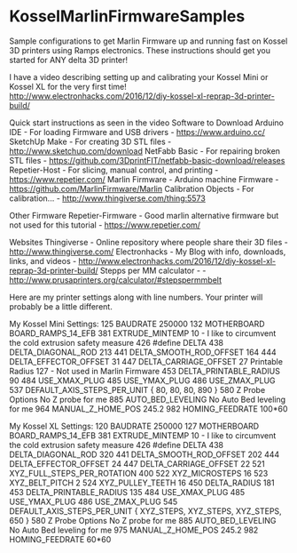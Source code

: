 # KosselMarlinFirmwareSamples
Sample configurations to get Marlin Firmware up and running fast on Kossel 3D printers using Ramps electronics. These instructions should get you started for ANY delta 3D printer!

I have a video describing setting up and calibrating your Kossel Mini or Kossel XL for the very first time! 
http://www.electronhacks.com/2016/12/diy-kossel-xl-reprap-3d-printer-build/


Quick start instructions as seen in the video
Software to Download
Arduino IDE     - For loading Firmware and USB drivers          - https://www.arduino.cc/
SketchUp Make   - For creating 3D STL files                     - http://www.sketchup.com/download
NetFabb Basic   - For repairing broken STL files                - https://github.com/3DprintFIT/netfabb-basic-download/releases
Repetier-Host   - For slicing, manual control, and printing     - https://www.repetier.com/
Marlin Firmware - Arduino machine Firmware                      - https://github.com/MarlinFirmware/Marlin
Calibration Objects - For calibration...                        - http://www.thingiverse.com/thing:5573  

Other Firmware
Repetier-Firmware - Good marlin alternative firmware but not used for this tutorial - https://www.repetier.com/

Websites
Thingiverse - Online repository where people share their 3D files   - http://www.thingiverse.com/
Electronhacks - My Blog with info, downloads, links, and videos     - http://www.electronhacks.com/2016/12/diy-kossel-xl-reprap-3d-printer-build/
Stepps per MM calculator -                                          - http://www.prusaprinters.org/calculator/#stepspermmbelt

Here are my printer settings along with line numbers. Your printer will probably be a little different.

My Kossel Mini Settings:
125 BAUDRATE                    250000
132 MOTHERBOARD                 BOARD_RAMPS_14_EFB
381 EXTRUDE_MINTEMP             10  - I like to circumvent the cold extrusion safety measure
426 #define DELTA
438 DELTA_DIAGONAL_ROD          213
441 DELTA_SMOOTH_ROD_OFFSET     164
444 DELTA_EFFECTOR_OFFSET       31
447 DELTA_CARRIAGE_OFFSET       27
    Printable Radius            127  - Not used in Marlin Firmware
453 DELTA_PRINTABLE_RADIUS      90
484 USE_XMAX_PLUG
485 USE_YMAX_PLUG
486 USE_ZMAX_PLUG
537 DEFAULT_AXIS_STEPS_PER_UNIT { 80, 80, 80, 890 }
580 Z Probe Options             No Z probe for me
885 AUTO_BED_LEVELING           No Auto Bed leveling for me
964 MANUAL_Z_HOME_POS           245.2
982 HOMING_FEEDRATE             100*60



My Kossel XL Settings:
120 BAUDRATE                    250000
127 MOTHERBOARD                 BOARD_RAMPS_14_EFB
381 EXTRUDE_MINTEMP             10  - I like to circumvent the cold extrusion safety measure
426 #define DELTA
438 DELTA_DIAGONAL_ROD          320
441 DELTA_SMOOTH_ROD_OFFSET     202
444 DELTA_EFFECTOR_OFFSET       24
447 DELTA_CARRIAGE_OFFSET       22
521 XYZ_FULL_STEPS_PER_ROTATION 400
522 XYZ_MICROSTEPS 16
523 XYZ_BELT_PITCH 2
524 XYZ_PULLEY_TEETH 16
450 DELTA_RADIUS                181
453 DELTA_PRINTABLE_RADIUS      135
484 USE_XMAX_PLUG
485 USE_YMAX_PLUG
486 USE_ZMAX_PLUG
545 DEFAULT_AXIS_STEPS_PER_UNIT { XYZ_STEPS, XYZ_STEPS, XYZ_STEPS, 650 }
580 Z Probe Options             No Z probe for me
885 AUTO_BED_LEVELING           No Auto Bed leveling for me
975 MANUAL_Z_HOME_POS           245.2
982 HOMING_FEEDRATE             60*60
